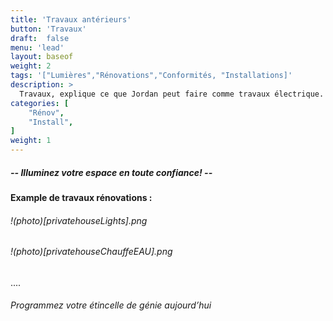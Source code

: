 ```yaml
---
title: 'Travaux antérieurs'
button: 'Travaux'
draft:  false
menu: 'lead'
layout: baseof
weight: 2
tags: '["Lumières","Rénovations","Conformités, "Installations]'
description: >
  Travaux, explique ce que Jordan peut faire comme travaux électrique.
categories: [
    "Rénov",
    "Install",
]
weight: 1
---
```

<!-- <h1 id="logo" class="text-center">JB
 -->
 <h5>-- Illuminez votre espace en toute confiance! --</h5>

<h4 id="travaux" >Example de travaux rénovations :


<h6>!(photo)[privatehouseLights].png</h6>
<h6>!(photo)[privatehouseChauffeEAU].png</h6>
....

<h6>Programmez votre étincelle de génie aujourd’hui</h6>
